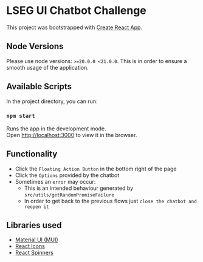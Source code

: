 # LSEG UI Chatbot Challenge

This project was bootstrapped with [Create React App](https://github.com/facebook/create-react-app).

## Node Versions

Please use node versions: `>=20.0.0 <21.0.0`. This is in order to ensure a smooth usage of the application.

## Available Scripts

In the project directory, you can run:

### `npm start`

Runs the app in the development mode.\
Open [http://localhost:3000](http://localhost:3000) to view it in the browser.

## Functionality

- Click the `Floating Action Button` in the bottom right of the page
- Click the `Options` provided by the chatbot
- Sometimes an `error` may occur:
  - This is an intended behaviour generated by `src/utils/getRandomPromiseFailure`
  - In order to get back to the previous flows just `close the chatbot and reopen it`

## Libraries used

- [Material UI (MUI)](https://mui.com/material-ui/)
- [React Icons](https://react-icons.github.io/react-icons/)
- [React Spinners](https://github.com/davidhu2000/react-spinners)
